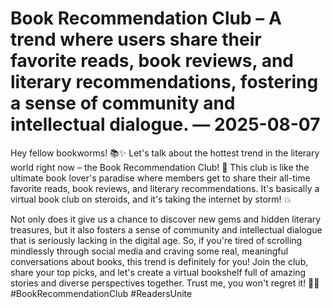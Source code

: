 # Book Recommendation Club – A trend where users share their favorite reads, book reviews, and literary recommendations, fostering a sense of community and intellectual dialogue. — 2025-08-07

Hey fellow bookworms! 📚✨ Let's talk about the hottest trend in the literary world right now – the Book Recommendation Club! 🌟 This club is like the ultimate book lover's paradise where members get to share their all-time favorite reads, book reviews, and literary recommendations. It's basically a virtual book club on steroids, and it's taking the internet by storm! 💥

Not only does it give us a chance to discover new gems and hidden literary treasures, but it also fosters a sense of community and intellectual dialogue that is seriously lacking in the digital age. So, if you're tired of scrolling mindlessly through social media and craving some real, meaningful conversations about books, this trend is definitely for you! Join the club, share your top picks, and let's create a virtual bookshelf full of amazing stories and diverse perspectives together. Trust me, you won't regret it! 📖🌺 #BookRecommendationClub #ReadersUnite